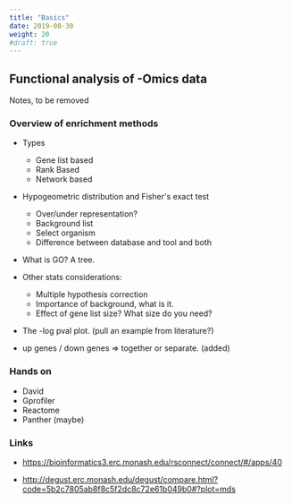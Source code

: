 ```yaml
---
title: "Basics"
date: 2019-08-30
weight: 20
#draft: true
---
```

## Functional analysis of -Omics data

Notes, to be removed

### Overview of enrichment methods
- Types
    - Gene list based
    - Rank Based
    - Network based
- Hypogeometric distribution and Fisher's exact test 
    - Over/under representation?
    - Background list
    - Select organism
    - Difference between database and tool and both
- What is GO? A tree.
- Other stats considerations:
    - Multiple hypothesis correction
    - Importance of background, what is it.
    - Effect of gene list size? What size do you need?

- The -log pval plot. (pull an example from literature?) 
- up genes / down genes => together or separate. (added)

### Hands on
- David
- Gprofiler
- Reactome
- Panther (maybe)



### Links

* https://bioinformatics3.erc.monash.edu/rsconnect/connect/#/apps/40


* http://degust.erc.monash.edu/degust/compare.html?code=5b2c7805ab8f8c5f2dc8c72e61b049b0#?plot=mds


